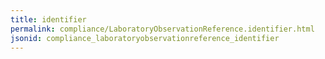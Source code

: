```yaml
---
title: identifier
permalink: compliance/LaboratoryObservationReference.identifier.html
jsonid: compliance_laboratoryobservationreference_identifier
---
```


